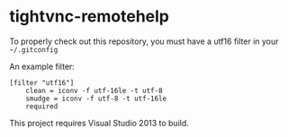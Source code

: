 # tightvnc-remotehelp

To properly check out this repository, you must have a utf16
filter in your `~/.gitconfig`

An example filter:

    [filter "utf16"]
        clean = iconv -f utf-16le -t utf-8
        smudge = iconv -f utf-8 -t utf-16le
        required

This project requires Visual Studio 2013 to build.
